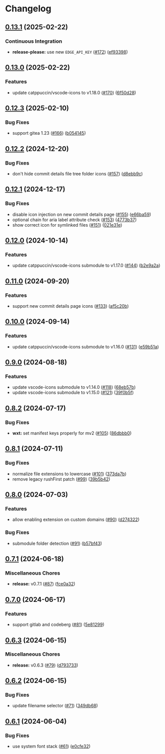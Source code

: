 # Changelog

## [0.13.1](https://github.com/catppuccin/github-file-explorer-icons/compare/v0.13.0...v0.13.1) (2025-02-22)


### Continuous Integration

* **release-please:** use new `EDGE_API_KEY` ([#172](https://github.com/catppuccin/github-file-explorer-icons/issues/172)) ([ef93398](https://github.com/catppuccin/github-file-explorer-icons/commit/ef933986552adc8da28694d26af5852a0497def0))

## [0.13.0](https://github.com/catppuccin/github-file-explorer-icons/compare/v0.12.3...v0.13.0) (2025-02-22)


### Features

* update catppuccin/vscode-icons to v1.18.0 ([#170](https://github.com/catppuccin/github-file-explorer-icons/issues/170)) ([6f50d28](https://github.com/catppuccin/github-file-explorer-icons/commit/6f50d28bd57221b5e3f74566912b4abea4601693))

## [0.12.3](https://github.com/catppuccin/github-file-explorer-icons/compare/v0.12.2...v0.12.3) (2025-02-10)


### Bug Fixes

* support gitea 1.23 ([#166](https://github.com/catppuccin/github-file-explorer-icons/issues/166)) ([b054145](https://github.com/catppuccin/github-file-explorer-icons/commit/b054145e377156418bcbd12f8466ee21c7de28bb))

## [0.12.2](https://github.com/catppuccin/github-file-explorer-icons/compare/v0.12.1...v0.12.2) (2024-12-20)


### Bug Fixes

* don't hide commit details file tree folder icons ([#157](https://github.com/catppuccin/github-file-explorer-icons/issues/157)) ([d8ebb9c](https://github.com/catppuccin/github-file-explorer-icons/commit/d8ebb9c4dfbfcfa224aa9aa761f9cf6c05c2efed))

## [0.12.1](https://github.com/catppuccin/github-file-explorer-icons/compare/v0.12.0...v0.12.1) (2024-12-17)


### Bug Fixes

* disable icon injection on new commit details page ([#155](https://github.com/catppuccin/github-file-explorer-icons/issues/155)) ([e66ba59](https://github.com/catppuccin/github-file-explorer-icons/commit/e66ba592a2dc8392cbcef06db33b912fbffa130d))
* optional chain for aria label attribute check ([#153](https://github.com/catppuccin/github-file-explorer-icons/issues/153)) ([4773b37](https://github.com/catppuccin/github-file-explorer-icons/commit/4773b3716832856ccbe91e4155aad56a01c8208f))
* show correct icon for symlinked files ([#151](https://github.com/catppuccin/github-file-explorer-icons/issues/151)) ([021e31e](https://github.com/catppuccin/github-file-explorer-icons/commit/021e31ec532a5002b98090f8ebf2abd38236a9d5))

## [0.12.0](https://github.com/catppuccin/github-file-explorer-icons/compare/v0.11.0...v0.12.0) (2024-10-14)


### Features

* update catppuccin/vscode-icons submodule to v1.17.0 ([#144](https://github.com/catppuccin/github-file-explorer-icons/issues/144)) ([b2e9a2a](https://github.com/catppuccin/github-file-explorer-icons/commit/b2e9a2af9398cbba797beb7324e6af0a111624fa))

## [0.11.0](https://github.com/catppuccin/github-file-explorer-icons/compare/v0.10.0...v0.11.0) (2024-09-20)


### Features

* support new commit details page icons ([#133](https://github.com/catppuccin/github-file-explorer-icons/issues/133)) ([af5c20b](https://github.com/catppuccin/github-file-explorer-icons/commit/af5c20bf94dc2d76ea5d040ef7ba4d3877332d65))

## [0.10.0](https://github.com/catppuccin/github-file-explorer-icons/compare/v0.9.0...v0.10.0) (2024-09-14)


### Features

* update catppuccin/vscode-icons submodule to v1.16.0 ([#131](https://github.com/catppuccin/github-file-explorer-icons/issues/131)) ([e59b51a](https://github.com/catppuccin/github-file-explorer-icons/commit/e59b51a03a907dfe23c00af8385301c15124eba1))

## [0.9.0](https://github.com/catppuccin/github-file-explorer-icons/compare/v0.8.2...v0.9.0) (2024-08-18)


### Features

* update vscode-icons submodule to v1.14.0 ([#118](https://github.com/catppuccin/github-file-explorer-icons/issues/118)) ([68eb57b](https://github.com/catppuccin/github-file-explorer-icons/commit/68eb57bc534674d698700aec6d27587e48b82c3d))
* update vscode-icons submodule to v1.15.0 ([#121](https://github.com/catppuccin/github-file-explorer-icons/issues/121)) ([39f0b5f](https://github.com/catppuccin/github-file-explorer-icons/commit/39f0b5f8ebad6d4c8fb6cebdcb002cfb61e681a2))

## [0.8.2](https://github.com/catppuccin/github-file-explorer-icons/compare/v0.8.1...v0.8.2) (2024-07-17)


### Bug Fixes

* **wxt:** set manifest keys properly for mv2 ([#105](https://github.com/catppuccin/github-file-explorer-icons/issues/105)) ([86dbbb0](https://github.com/catppuccin/github-file-explorer-icons/commit/86dbbb019f4adf507ee6e3ef4240495d0152d328))

## [0.8.1](https://github.com/catppuccin/github-file-explorer-icons/compare/v0.8.0...v0.8.1) (2024-07-11)


### Bug Fixes

* normalize file extensions to lowercase ([#101](https://github.com/catppuccin/github-file-explorer-icons/issues/101)) ([373da7b](https://github.com/catppuccin/github-file-explorer-icons/commit/373da7b56148d323a726eb2967f17d379738a2fd))
* remove legacy rushFirst patch ([#99](https://github.com/catppuccin/github-file-explorer-icons/issues/99)) ([39b5b42](https://github.com/catppuccin/github-file-explorer-icons/commit/39b5b4290b10efb2116515c5b5fb8e6db33e13aa))

## [0.8.0](https://github.com/catppuccin/github-file-explorer-icons/compare/v0.7.1...v0.8.0) (2024-07-03)


### Features

* allow enabling extension on custom domains ([#90](https://github.com/catppuccin/github-file-explorer-icons/issues/90)) ([d274322](https://github.com/catppuccin/github-file-explorer-icons/commit/d27432266a6a998f06b41f6e1ab57fb7d1daae38))


### Bug Fixes

* submodule folder detection ([#91](https://github.com/catppuccin/github-file-explorer-icons/issues/91)) ([b57bf43](https://github.com/catppuccin/github-file-explorer-icons/commit/b57bf43ee4331d4142368f97c90a39627f535104))

## [0.7.1](https://github.com/catppuccin/github-file-explorer-icons/compare/v0.7.0...v0.7.1) (2024-06-18)


### Miscellaneous Chores

* **release:** v0.7.1 ([#87](https://github.com/catppuccin/github-file-explorer-icons/issues/87)) ([fce0a32](https://github.com/catppuccin/github-file-explorer-icons/commit/fce0a32c06cbe6bd2b672198ea3bd17bec769725))

## [0.7.0](https://github.com/catppuccin/github-file-explorer-icons/compare/v0.6.3...v0.7.0) (2024-06-17)


### Features

* support gitlab and codeberg ([#81](https://github.com/catppuccin/github-file-explorer-icons/issues/81)) ([5e81299](https://github.com/catppuccin/github-file-explorer-icons/commit/5e8129959ac32b0f136f874988bbb540ef8dae93))

## [0.6.3](https://github.com/catppuccin/github-file-explorer-icons/compare/v0.6.2...v0.6.3) (2024-06-15)


### Miscellaneous Chores

* **release:** v0.6.3 ([#79](https://github.com/catppuccin/github-file-explorer-icons/issues/79)) ([d793733](https://github.com/catppuccin/github-file-explorer-icons/commit/d79373387138e144a1965333b57b26a082f28e5a))

## [0.6.2](https://github.com/catppuccin/github-file-explorer-icons/compare/v0.6.1...v0.6.2) (2024-06-15)


### Bug Fixes

* update filename selector ([#71](https://github.com/catppuccin/github-file-explorer-icons/issues/71)) ([349db68](https://github.com/catppuccin/github-file-explorer-icons/commit/349db68e2c2aa6fa1b81436b4d7401a8b7f03965))

## [0.6.1](https://github.com/catppuccin/github-file-explorer-icons/compare/v0.6.0...v0.6.1) (2024-06-04)


### Bug Fixes

* use system font stack ([#61](https://github.com/catppuccin/github-file-explorer-icons/issues/61)) ([e0cfe32](https://github.com/catppuccin/github-file-explorer-icons/commit/e0cfe32a05b639b42e89bde734afbfd0a3cdff84))
